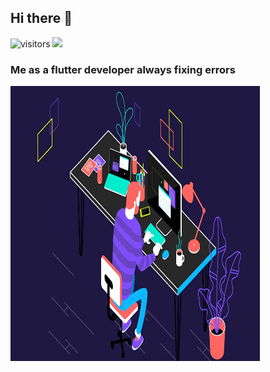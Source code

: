  <h2> Hi there 👋</h2>
 
 ![visitors](https://visitor-badge.laobi.icu/badge?page_id=ismailummer.ismailummer)
   <img src=https://img.shields.io/badge/flutter-devoloper-blue >
 <h3>Me as a flutter developer always fixing errors</h3>
 <img src=res/errorcode.gif width=399rem height=440rem>
<!--
**IsmailUmmer/ismailummer** is a ✨ _special_ ✨ repository because its `README.md` (this file) appears on your GitHub profile.

Here are some ideas to get you started:

- 🔭 I’m currently working on ...
- 🌱 I’m currently learning ...
- 👯 I’m looking to collaborate on ...
- 🤔 I’m looking for help with ...
- 💬 Ask me about ...
- 📫 How to reach me: ...
- 😄 Pronouns: ...
- ⚡ Fun fact: ...
-->
